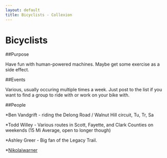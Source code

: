 ```yaml
---
layout: default
title: Bicyclists - Collexion
---
```


<div id="page">

# Bicyclists

##Purpose


Have fun with human-powered machines.  Maybe get some exercise as a side effect.

##Events


Various, usually occuring multiple times a week.  Just post to the list if you want to find a group to ride with or work on your bike with.

##People


*Ben Vandgrift - riding the Delong Road / Walnut Hill circuit, Tu, Tr, Sa


*Todd Willey - Various routes in Scott, Fayette, and Clark Counties on weekends (15 Mi Average, open to longer though)


*Ashley Greer - Big fan of the Legacy Trail.


*[Nikolaiwarner](/user:nikolaiwarner.html)

</div>